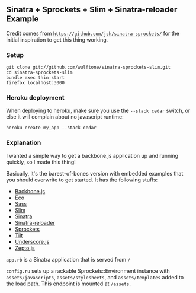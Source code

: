 ## Sinatra + Sprockets + Slim + Sinatra-reloader Example

Credit comes from [`https://github.com/jch/sinatra-sprockets/`](https://github.com/jch/sinatra-sprockets/)
for the initial inspiration to get this thing working.

### Setup

````
git clone git://github.com/wulftone/sinatra-sprockets-slim.git
cd sinatra-sprockets-slim
bundle exec thin start
firefox localhost:3000
````

### Heroku deployment

When deploying to heroku, make sure you use the `--stack cedar` switch, or else it will complain about no javascript runtime:

    heroku create my_app --stack cedar

### Explanation

I wanted a simple way to get a backbone.js application up and running quickly, so I made this thing!

Basically, it's the barest-of-bones version with embedded examples that you should overwrite to get started.
It has the following stuffs:

* [Backbone.js](http://documentcloud.github.com/backbone/)
* [Eco](https://github.com/sstephenson/eco)
* [Sass](http://sass-lang.com/)
* [Slim](http://slim-lang.com/)
* [Sinatra](http://www.sinatrarb.com/)
* [Sinatra-reloader](http://www.sinatrarb.com/contrib/reloader.html)
* [Sprockets](https://github.com/sstephenson/sprockets)
* [Tilt](https://github.com/rtomayko/tilt)
* [Underscore.js](http://documentcloud.github.com/underscore/)
* [Zepto.js](http://zeptojs.com/)

`app.rb` is a Sinatra application that is served from `/`

`config.ru` sets up a rackable Sprockets::Environment instance with
`assets/javascripts`, `assets/stylesheets`, and `assets/templates` added to the load path. This
endpoint is mounted at `/assets`.
